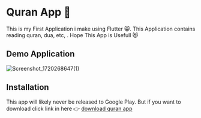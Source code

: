 # Quran App :open_book:

This is my First Application i make using Flutter :smile_cat:. This Application contains reading quran, dua, etc, . Hope This App is Usefull :heart_eyes_cat:


## Demo Application


![Screenshot_1720268647(1)](https://github.com/user-attachments/assets/2e01ee7b-dd10-440e-bedd-808ee58cf21f)





## Installation

This app will likely never be released to Google Play. But if you want to download click link in here :point_right: [download quran app](https://github.com/ITakora/quran/releases) 

